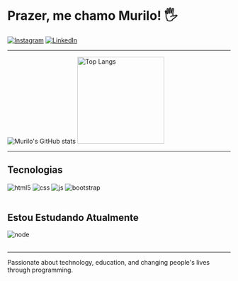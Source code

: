 # Prazer, me chamo Murilo! 🖐️

[![Instagram](https://img.shields.io/badge/Instagram-E4405F?style=for-the-badge&logo=instagram&logoColor=white)](https://www.instagram.com/izmurilo_cwb/)
[![LinkedIn](https://img.shields.io/badge/LinkedIn-0077B5?style=for-the-badge&logo=linkedin&logoColor=white)](https://www.linkedin.com/in/murilo-luiz-jaboinski-246096229/)

---

![Murilo's GitHub stats](https://github-readme-stats.vercel.app/api?username=muriloluix&show_icons=true&theme=dracula&count_private=true)
<a href="https://github.com/muriloluix/github-readme-stats">
  <img src="https://github-readme-stats.vercel.app/api/top-langs/?username=muriloluix&layout=donut&theme=dracula" style="height: 196px;" alt="Top Langs">
</a>

---

## Tecnologias

<div style="display: inline_block">
  <img align="center" alt="html5" src="https://img.shields.io/badge/HTML5-E34F26?style=for-the-badge&logo=html5&logoColor=white" />
  <img align="center" alt="css" src="https://img.shields.io/badge/CSS3-1572B6?style=for-the-badge&logo=css3&logoColor=white" />
  <img align="center" alt="js" src="https://img.shields.io/badge/JavaScript-F7DF1E?style=for-the-badge&logo=javascript&logoColor=black" />
  <img align="center" alt="bootstrap" src="https://img.shields.io/badge/Bootstrap-563D7C?style=for-the-badge&logo=bootstrap&logoColor=white"/>
</div>

<br/>

## Estou Estudando Atualmente

<div style="display: inline_block">
  <img align="center" alt="node" src="https://img.shields.io/badge/Node.js-43853D?style=for-the-badge&logo=node.js&logoColor=white" />
</div>

<br/>

---

Passionate about technology, education, and changing people's lives through programming.
